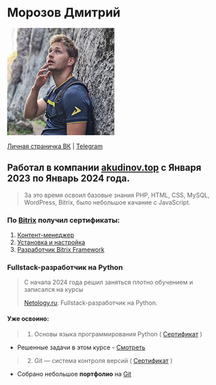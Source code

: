 
# Морозов Дмитрий 

![](img/avatar.jpg)

[Личная страничка ВК](https://vk.com/id5883760) | [Telegram](https://t.me/dem2014)

## Работал в компании [akudinov.top](https://akudinov.top/) c Января 2023 по Январь 2024 года. 

> За это время освоил базовые знания PHP, HTML, CSS, MySQL, WordPress,
> Bitrix, было небольшое качание с JavaScript.

### По [Bitrix](https://dev.1c-bitrix.ru/learning/resume.php?ID=89729574-6498692) получил сертификаты:

1. [Контент-менеджер](docs/Контент-менеджер.pdf)
2. [Установка и настройка](docs/УстановкаИнастройка.pdf)
3. [Разработчик Bitrix Framework](docs/РазработчикBitrixFramework.pdf)

### Fullstack-разработчик на Python

> С начала 2024 года решил заняться плотно обучением и записался на курсы
> 
> [Netology.ru](https://netology.ru/): Fullstack-разработчик на Python.

#### Уже освоино:
> 1. Основы языка программирования Python ( [Сертификат](docs/Osnov_Python_certificate.pdf) )
- Решенные задачи в этом курсе - [Смотреть](https://mu56.notion.site/bc1d08de874c4dea9584ea65fc938637?pvs=4)

> 2. Git — система контроля версий ( [Сертификат](docs/GIT_certificate.pdf) )

- Собрано небольшое **портфолио** на [Git](https://github.com/Dem2015)